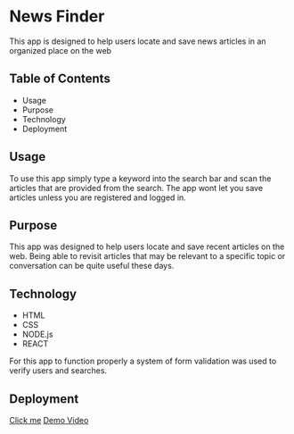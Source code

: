 # News Finder

This app is designed to help users locate and save news articles in an organized place on the web

## Table of Contents

- Usage
- Purpose
- Technology
- Deployment

## Usage

To use this app simply type a keyword into the search bar and scan the articles that are provided from the search. The app wont let you save articles unless you are registered and logged in.

## Purpose

This app was designed to help users locate and save recent articles on the web. Being able to revisit articles that may be relevant to a specific topic or conversation can be quite useful these days.

## Technology

- HTML
- CSS
- NODE.js
- REACT

For this app to function properly a system of form validation was used to verify users and searches.

## Deployment

[Click me](https://682795f21d8a10604bfc4b85--lustrous-marshmallow-026c2d.netlify.app/)
[Demo Video](https://vimeo.com/1084729517/9f70a02c8b)
